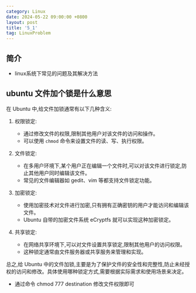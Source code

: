 ```yaml
---
category: Linux
date: 2024-05-22 09:00:00 +0800
layout: post
title: '5_1'
tag: LinuxProblem
---
```

## 简介

+ linux系统下常见的问题及其解决方法

## ubuntu 文件加个锁是什么意思

在 Ubuntu 中,给文件加锁通常有以下几种含义:

1. 权限锁定:
   - 通过修改文件的权限,限制其他用户对该文件的访问和操作。
   - 可以使用 `chmod` 命令来设置文件的读、写、执行权限。

2. 文件锁定:
   - 在多用户环境下,某个用户正在编辑一个文件时,可以对该文件进行锁定,防止其他用户同时编辑该文件。
   - 常见的文件编辑器如 gedit、vim 等都支持文件锁定功能。

3. 加密锁定:
   - 使用加密技术对文件进行加密,只有拥有正确密钥的用户才能访问和编辑该文件。
   - Ubuntu 自带的加密文件系统 eCryptfs 就可以实现这种加密锁定。

4. 共享锁定:
   - 在网络共享环境下,可以对文件设置共享锁定,限制其他用户的访问权限。
   - 这种锁定通常由文件服务器或共享服务来管理和实现。

总之,给 Ubuntu 中的文件加锁,主要是为了保护文件的安全性和完整性,防止未经授权的访问和修改。具体使用哪种锁定方式,需要根据实际需求和使用场景来决定。

+ 通过命令 chmod 777 destination 修改文件权限即可